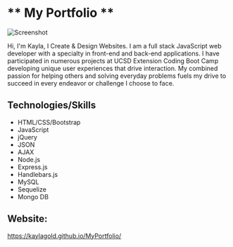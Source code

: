 # ** My Portfolio ** #

![Screenshot](./assets/imagesMyPortfolio.png)

Hi, I'm Kayla,
I Create & Design Websites.
I am a full stack JavaScript web developer with a specialty in front-end and back-end applications. I have participated in numerous projects at UCSD Extension Coding Boot Camp developing unique user experiences that drive interaction. My combined passion for helping others and solving everyday problems fuels my drive to succeed in every endeavor or challenge I choose to face.


## Technologies/Skills ##
- HTML/CSS/Bootstrap
- JavaScript
-  jQuery
- JSON
-  AJAX
- Node.js
- Express.js
- Handlebars.js
- MySQL
- Sequelize
- Mongo DB

## Website: ##
 https://kaylagold.github.io/MyPortfolio/


